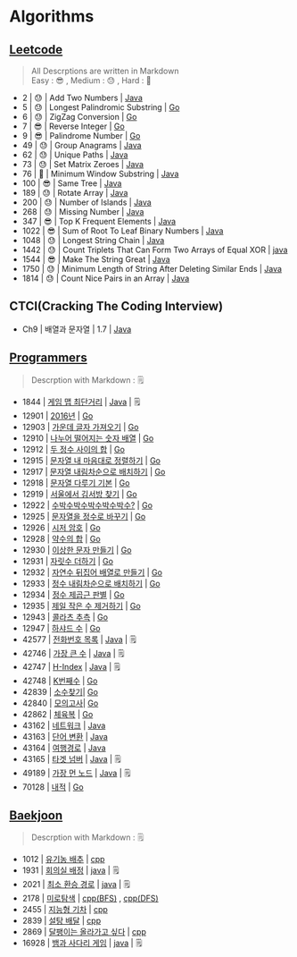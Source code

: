 # Algorithms

## [Leetcode](https://github.com/wnjoon/algorithms/tree/master/leetcode)
> All Descrptions are written in Markdown <br>
> Easy : 😎 , Medium : 😓 , Hard : 🤬

- 2     | 😓 | Add Two Numbers | [Java](https://github.com/wnjoon/algorithms/blob/master/leetcode/2_java.md)
- 5     | 😓 | Longest Palindromic Substring | [Go](https://github.com/wnjoon/algorithms/blob/master/leetcode/5_go.md)
- 6     | 😓 | ZigZag Conversion | [Go](https://github.com/wnjoon/algorithms/blob/master/leetcode/6_go.md)
- 7     | 😎 | Reverse Integer | [Go](https://github.com/wnjoon/algorithms/blob/master/leetcode/7_go.md)
- 9     | 😎 | Palindrome Number | [Go](https://github.com/wnjoon/algorithms/blob/master/leetcode/9_go.md)
- 49    | 😓 | Group Anagrams | [Java](https://github.com/wnjoon/algorithms/blob/master/leetcode/49_java.md)
- 62    | 😓 | Unique Paths | [Java](https://github.com/wnjoon/algorithms/blob/master/leetcode/62_java.md)
- 73    | 😓 | Set Matrix Zeroes | [Java](https://github.com/wnjoon/algorithms/blob/master/leetcode/73_java.md)
- 76    | 🤬 | Minimum Window Substring | [Java](https://github.com/wnjoon/algorithms/blob/master/leetcode/76_java.md)
- 100   | 😎 | Same Tree | [Java](https://github.com/wnjoon/algorithms/blob/master/leetcode/100_java.md)
- 189   | 😓 | Rotate Array | [Java](https://github.com/wnjoon/algorithms/blob/master/leetcode/189_java.md)
- 200   | 😓 | Number of Islands | [Java](leetcode/200_java.md)
- 268   | 😓 | Missing Number | [Java](https://github.com/wnjoon/algorithms/blob/master/leetcode/268_java.md)
- 347   | 😎 | Top K Frequent Elements | [Java](https://github.com/wnjoon/algorithms/blob/master/leetcode/347_java.md)
- 1022  | 😎 | Sum of Root To Leaf Binary Numbers | [Java](https://github.com/wnjoon/algorithms/blob/master/leetcode/1022_java.md)
- 1048  | 😓 | Longest String Chain | [Java](https://github.com/wnjoon/algorithms/blob/master/leetcode/1048_java.md)
- 1442  | 😓 | Count Triplets That Can Form Two Arrays of Equal XOR | [java](https://github.com/wnjoon/algorithms/blob/master/leetcode/1442_java.md)
- 1544  | 😎 | Make The String Great | [Java](https://github.com/wnjoon/algorithms/blob/master/leetcode/1544_java.md)
- 1750  | 😓 | Minimum Length of String After Deleting Similar Ends | [Java](https://github.com/wnjoon/algorithms/blob/master/leetcode/1750_java.md)
- 1814  | 😓 | Count Nice Pairs in an Array | [Java](https://github.com/wnjoon/algorithms/blob/master/leetcode/1814_java.md)

## CTCI(Cracking The Coding Interview)
- Ch9     | 배열과 문자열 | 1.7 | [Java](ctci/c9_1_7.md)

## [Programmers](programmers/README.md)
> Descrption with Markdown : 🗒

- 1844 | [게임 맵 최단거리](https://programmers.co.kr/learn/courses/30/lessons/1844) | [Java](programmers/p1844.md) | 🗒
- 12901 | [2016년](https://programmers.co.kr/learn/courses/30/lessons/12901?language=go) | [Go](programmers/p12901.go) 
- 12903 | [가운데 글자 가져오기](https://programmers.co.kr/learn/courses/30/lessons/12903) | [Go](programmers/p12903.go)
- 12910 | [나누어 떨어지는 숫자 배열](https://programmers.co.kr/learn/courses/30/lessons/12910) | [Go](programmers/p12910.go) 
- 12912 |  [두 정수 사이의 합](https://programmers.co.kr/learn/courses/30/lessons/12912) | [Go](programmers/p12912.go) 
- 12915 | [문자열 내 마음대로 정렬하기](https://programmers.co.kr/learn/courses/30/lessons/12915?language=go) | [Go](programmers/p12915.go) 
- 12917 | [문자열 내림차순으로 배치하기](https://programmers.co.kr/learn/courses/30/lessons/12917?language=go) | [Go](programmers/p12917.go) 
- 12918 | [문자열 다루기 기본](https://programmers.co.kr/learn/courses/30/lessons/12918) | [Go](programmers/p12918.go) 
- 12919 | [서울에서 김서방 찾기](https://programmers.co.kr/learn/courses/30/lessons/12919) | [Go](programmers/p12919.go) 
- 12922 | [수박수박수박수박수박수?](https://programmers.co.kr/learn/courses/30/lessons/12922) | [Go](programmers/p12922.go) 
- 12925 | [문자열을 정수로 바꾸기](https://programmers.co.kr/learn/courses/30/lessons/12925) | [Go](programmers/p12925.go) 
- 12926 | [시저 암호](https://programmers.co.kr/learn/courses/30/lessons/12926) | [Go](programmers/p12926.go) 
- 12928 | [약수의 합](https://programmers.co.kr/learn/courses/30/lessons/12928) | [Go](programmers/p12928.go) 
- 12930 | [이상한 문자 만들기](https://programmers.co.kr/learn/courses/30/lessons/12930) | [Go](programmers/p12930.go) 
- 12931 | [자릿수 더하기](https://programmers.co.kr/learn/courses/30/lessons/12931) | [Go](programmers/p12931.go) 
- 12932 | [자연수 뒤집어 배열로 만들기](https://programmers.co.kr/learn/courses/30/lessons/12932) | [Go](programmers/p12932.go) 
- 12933 | [정수 내림차순으로 배치하기](https://programmers.co.kr/learn/courses/30/lessons/12933) | [Go](programmers/p12933.go) 
- 12934 | [정수 제곱근 판별](https://programmers.co.kr/learn/courses/30/lessons/12934) | [Go](programmers/p12934.go) 
- 12935 | [제일 작은 수 제거하기](https://programmers.co.kr/learn/courses/30/lessons/12935?language=go) | [Go](programmers/p12935.go) 
- 12943 | [콜라츠 추측](https://programmers.co.kr/learn/courses/30/lessons/12943?language=go) | [Go](programmers/p12943.go) 
- 12947 | [하샤드 수](https://programmers.co.kr/learn/courses/30/lessons/12947?language=go) | [Go](programmers/p12947.go) 
- 42577 | [전화번호 목록](https://programmers.co.kr/learn/courses/30/lessons/42577) | [Java](programmers/p42577.md) | 🗒
- 42746 | [가장 큰 수](https://programmers.co.kr/learn/courses/30/lessons/42746) | [Java](programmers/p42746.md) | 🗒
- 42747 | [H-Index](https://programmers.co.kr/learn/courses/30/lessons/42747) | [Java](programmers/p42747.md) | 🗒
- 42748 | [K번째수](https://programmers.co.kr/learn/courses/30/lessons/42748) | [Go](programmers/p42748.go)
- 42839 | [소수찾기](https://programmers.co.kr/learn/courses/30/lessons/42839)| [Go](programmers/p42839.go) 
- 42840 | [모의고사](https://programmers.co.kr/learn/courses/30/lessons/42840)| [Go](programmers/p42840.go) 
- 42862 | [체육복](https://programmers.co.kr/learn/courses/30/lessons/42862) | [Go](programmers/p42862.go) 
- 43162 | [네트워크](https://programmers.co.kr/learn/courses/30/lessons/43162) | [Java](programmers/p43162.java)
- 43163 | [단어 변환](https://programmers.co.kr/learn/courses/30/lessons/43163) | [Java](programmers/p43163.java)
- 43164 | [여행경로](https://programmers.co.kr/learn/courses/30/lessons/43164) | [Java](programmers/p43164.java)
- 43165 | [타겟 넘버](https://programmers.co.kr/learn/courses/30/lessons/43165) | [Java](programmers/p43165.md) | 🗒
- 49189 | [가장 먼 노드](https://programmers.co.kr/learn/courses/30/lessons/49189) | [Java](programmers/p49189.md) | 🗒
- 70128 | [내적](https://programmers.co.kr/learn/courses/30/lessons/70128) | [Go](programmers/p70128.go)  

## [Baekjoon](baekjoon/README.md)
> Descrption with Markdown : 🗒

- 1012 | [유기농 배추](https://www.acmicpc.net/problem/1012) | [cpp](baekjoon/bj_1012.cpp)
- 1931 | [회의실 배정](https://www.acmicpc.net/problem/1931) | [java](baekjoon/bj_1931.md) | 🗒
- 2021 | [최소 환승 경로](https://www.acmicpc.net/problem/2021) | [java](baekjoon/bj_2021.md) | 🗒
- 2178 | [미로탐색](https://www.acmicpc.net/problem/2178) | [cpp(BFS)](baekjoon/bj_2178_BFS.cpp) , [cpp(DFS)](baekjoon/bj_2178_DFS.cpp)
- 2455 | [지능형 기차](https://www.acmicpc.net/problem/2455) | [cpp](baekjoon/bj_2455.cpp)
- 2839 | [설탕 배달](https://www.acmicpc.net/problem/2839) | [cpp](baekjoon/bj_2839.cpp)
- 2869 | [달팽이는 올라가고 싶다](https://www.acmicpc.net/problem/2869) | [cpp](baekjoon/bj_2869.cpp)
- 16928 | [뱀과 사다리 게임](https://www.acmicpc.net/problem/16928) | [java](baekjoon/bj_16928.md) | 🗒